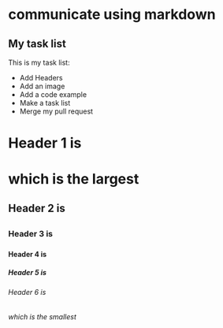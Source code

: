 # communicate using markdown
## My task list
This is my task list:
- Add Headers
- Add an image
- Add a code example
- Make a task list
- Merge my pull request
<!-- Added task list to index.md -->

# Header 1 is <h1> which is the largest
## Header 2 is <h2> 
### Header 3 is <h3> 
#### Header 4 is <h4>
##### Header 5 is <h5>
###### Header 6 is <h6> which is the smallest
<!-- Added headers to index.md -->

